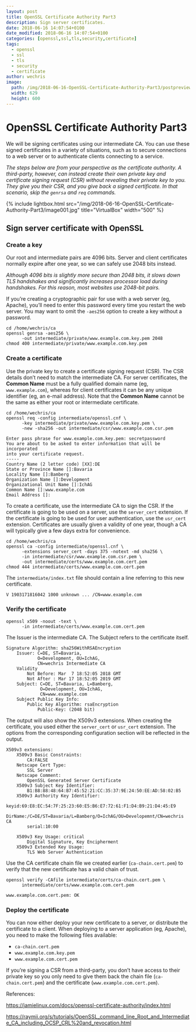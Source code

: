 ```yaml
---
layout: post
title: OpenSSL Certificate Authority Part3 
description: Sign server certificates.
date: 2018-06-16 14:07:54+0100
date_modified: 2018-06-16 14:07:54+0100
categories: [openssl,ssl,tls,security,certificate]
tags:
  - openssl
  - ssl
  - tls
  - security
  - certificate
author: wechris
image:
  path: /img/2018-06-16-OpenSSL-Certificate-Authority-Part3/postpreview.jpg
  width: 629
  height: 600
---
```

# OpenSSL Certificate Authority Part3

We will be signing certificates using our intermediate CA. You can use these signed certificates in a variety of situations, such as to secure connections to a web server or to authenticate clients connecting to a service.

_The steps below are from your perspective as the certificate authority. A third-party, however, can instead create their own private key and certificate signing request (CSR) without revealing their private key to you. They give you their CSR, and you give back a signed certificate. In that scenario, skip the ```genrsa``` and ```req``` commands._

{% include lightbox.html src="/img/2018-06-16-OpenSSL-Certificate-Authority-Part3/image001.jpg" title="VirtualBox" width="500" %}

## Sign server certificate with OpenSSL

### Create a key

Our root and intermediate pairs are 4096 bits. Server and client certificates normally expire after one year, so we can safely use 2048 bits instead.

_Although 4096 bits is slightly more secure than 2048 bits, it slows down TLS handshakes and significantly increases processor load during handshakes. For this reason, most websites use 2048-bit pairs._

If you’re creating a cryptographic pair for use with a web server (eg, Apache), you’ll need to enter this password every time you restart the web server. You may want to omit the ```-aes256``` option to create a key without a password.

```
cd /home/wechris/ca
openssl genrsa -aes256 \
      -out intermediate/private/www.example.com.key.pem 2048
chmod 400 intermediate/private/www.example.com.key.pem
```

### Create a certificate

Use the private key to create a certificate signing request (CSR). The CSR details don’t need to match the intermediate CA. For server certificates, the **Common Name** must be a fully qualified domain name (eg, ```www.example.com```), whereas for client certificates it can be any unique identifier (eg, an e-mail address). Note that the **Common Name** cannot be the same as either your root or intermediate certificate.

```
cd /home/wechris/ca
openssl req -config intermediate/openssl.cnf \
      -key intermediate/private/www.example.com.key.pem \
      -new -sha256 -out intermediate/csr/www.example.com.csr.pem

Enter pass phrase for www.example.com.key.pem: secretpassword
You are about to be asked to enter information that will be incorporated
into your certificate request.
-----
Country Name (2 letter code) [XX]:DE
State or Province Name []:Bavaria
Locality Name []:Bamberg
Organization Name []:Development
Organizational Unit Name []:IchAG
Common Name []:www.example.com
Email Address []:
```

To create a certificate, use the intermediate CA to sign the CSR. If the certificate is going to be used on a server, use the ```server_cert``` extension. If the certificate is going to be used for user authentication, use the ```usr_cert``` extension. Certificates are usually given a validity of one year, though a CA will typically give a few days extra for convenience.

```
cd /home/wechris/ca
openssl ca -config intermediate/openssl.cnf \
      -extensions server_cert -days 375 -notext -md sha256 \
      -in intermediate/csr/www.example.com.csr.pem \
      -out intermediate/certs/www.example.com.cert.pem
chmod 444 intermediate/certs/www.example.com.cert.pem
```

The ```intermediate/index.txt``` file should contain a line referring to this new certificate.

```
V 1903171816042 1000 unknown ... /CN=www.example.com
```

### Verify the certificate

```
openssl x509 -noout -text \
      -in intermediate/certs/www.example.com.cert.pem
```

The Issuer is the intermediate CA. The Subject refers to the certificate itself.

```
Signature Algorithm: sha256WithRSAEncryption
    Issuer: C=DE, ST=Bavaria,
            O=Development, OU=IchAG,
            CN=wechris Intermediate CA
    Validity
        Not Before: Mar  7 18:52:05 2018 GMT
        Not After : Mar 17 18:52:05 2019 GMT
    Subject: C=DE, ST=Bavaria, L=Bamberg,
             O=Development, OU=IchAG,
             CN=www.example.com
    Subject Public Key Info:
        Public Key Algorithm: rsaEncryption
            Public-Key: (2048 bit)
```

The output will also show the X509v3 extensions. When creating the certificate, you used either the ```server_cert``` or ```usr_cert``` extension. The options from the corresponding configuration section will be reflected in the output.

```
X509v3 extensions:
    X509v3 Basic Constraints:
        CA:FALSE
    Netscape Cert Type:
        SSL Server
    Netscape Comment:
        OpenSSL Generated Server Certificate
    X509v3 Subject Key Identifier:
        B1:B8:88:48:64:B7:45:52:21:CC:35:37:9E:24:50:EE:AD:58:02:B5
    X509v3 Authority Key Identifier:
        keyid:69:E8:EC:54:7F:25:23:60:E5:B6:E7:72:61:F1:D4:B9:21:D4:45:E9
        DirName:/C=DE/ST=Bavaria/L=Bamberg/O=IchAG/OU=Developemnt/CN=wechris CA
        serial:10:00

    X509v3 Key Usage: critical
        Digital Signature, Key Encipherment
    X509v3 Extended Key Usage:
        TLS Web Server Authentication
```

Use the CA certificate chain file we created earlier (```ca-chain.cert.pem```) to verify that the new certificate has a valid chain of trust.

```
openssl verify -CAfile intermediate/certs/ca-chain.cert.pem \
      intermediate/certs/www.example.com.cert.pem

www.example.com.cert.pem: OK
```

### Deploy the certificate
You can now either deploy your new certificate to a server, or distribute the certificate to a client. When deploying to a server application (eg, Apache), you need to make the following files available:

+ ```ca-chain.cert.pem```
+ ```www.example.com.key.pem```
+ ```www.example.com.cert.pem```

If you’re signing a CSR from a third-party, you don’t have access to their private key so you only need to give them back the chain file (```ca-chain.cert.pem```) and the certificate (```www.example.com.cert.pem```).

References:

https://jamielinux.com/docs/openssl-certificate-authority/index.html

https://raymii.org/s/tutorials/OpenSSL_command_line_Root_and_Intermediate_CA_including_OCSP_CRL%20and_revocation.html